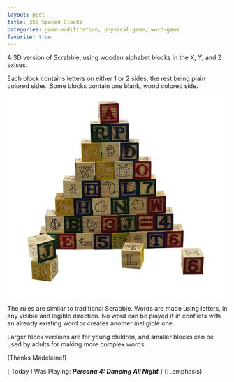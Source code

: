 ```yaml
---
layout: post
title: 359 Spaced Blocks
categories: game-modification, physical-game, word-game
favorite: true
---
```

A 3D version of Scrabble, using wooden alphabet blocks in the X, Y, and Z axises.

Each block contains letters on either 1 or 2 sides, the rest being plain colored sides.  Some blocks contain one blank, wood colored side.

![SpacedBlocks](/img/games/359_Spaced_Blocks.jpg "SpacedBlocks")

The rules are similar to traditional Scrabble. Words are made using letters, in any visible and legible direction.  No word can be played if in conflicts with an already existing word or creates another ineligible one.

Larger block versions are for young children, and smaller blocks can be used by adults for making more complex words.

(Thanks Madeleine!)

[ Today I Was Playing: ***Persona 4: Dancing All Night*** ]
{: .emphasis}